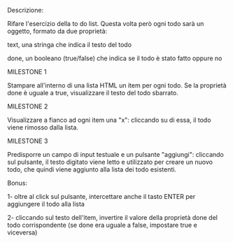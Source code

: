 Descrizione:

Rifare l'esercizio della to do list. Questa volta però ogni todo sarà un oggetto, formato da due proprietà:

text, una stringa che indica il testo del todo

done, un booleano (true/false) che indica se il todo è stato fatto oppure no



MILESTONE 1

Stampare all'interno di una lista HTML un item per ogni todo. Se la proprietà done è uguale a true, visualizzare il testo del todo sbarrato.

MILESTONE 2

Visualizzare a fianco ad ogni item una "x": cliccando su di essa, il todo viene rimosso dalla lista.

MILESTONE 3

Predisporre un campo di input testuale e un pulsante "aggiungi": cliccando sul pulsante, il testo digitato viene letto e utilizzato per creare un nuovo todo, che quindi viene aggiunto alla lista dei todo esistenti.

Bonus:

1- oltre al click sul pulsante, intercettare anche il tasto ENTER per aggiungere il todo alla lista

2- cliccando sul testo dell'item, invertire il valore della proprietà done del todo corrispondente (se done era uguale a false, impostare true e viceversa)